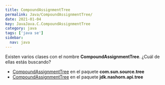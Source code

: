 ```yaml
---
title: CompoundAssignmentTree
permalink: Java/CompoundAssignmentTree/
date: 2021-01-04
key: JavaJava.C.CompoundAssignmentTree
category: java
tags: ['java se']
sidebar: 
  nav: java
---
```


Existen varios clases con el nombre **CompoundAssignmentTree**. ¿Cuál de ellas estás buscando?
<ul>
<li><a href="/Java/CompoundAssignmentTree-com-sun-source-tree/">CompoundAssignmentTree</a> en el paquete <strong>com.sun.source.tree</strong></li>
<li><a href="/Java/CompoundAssignmentTree-jdk-nashorn-api-tree/">CompoundAssignmentTree</a> en el paquete <strong>jdk.nashorn.api.tree</strong></li>
<ul>
